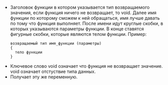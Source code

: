 - Заголовок функции в котором указывается тип возвращаемого значения, если функция ничего не возвращает, то void. Далее имя функции по которому сможем к ней обращаться, имя лучше давать по тому что функция выполняет. После имени идут круглые скобки, в которых указываются параметры функции. В конце ставятся фигурные скобки, которые являются телом функции. Пример:
  ```
  возвращаемый тип имя_функции (параметры)
  {
    тело функции
  }
  ```
- Ключевое слово void означает что функция не возвращает значение. void означает отстуствие типа данных.
- Получает эту же переменную.
